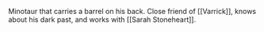 Minotaur that carries a barrel on his back. Close friend of [[Varrick]], knows about his dark past, and works with [[Sarah Stoneheart]]. 